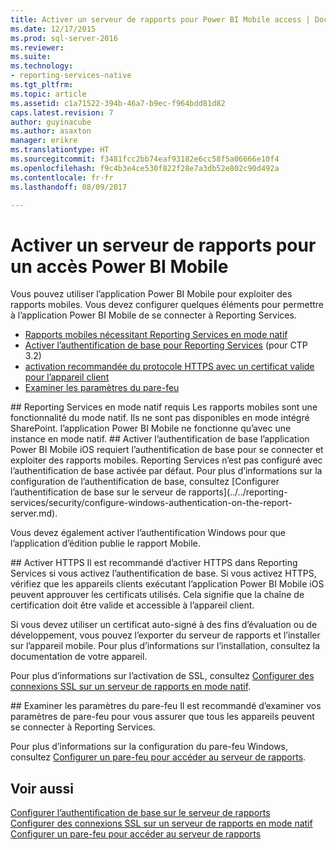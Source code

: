```yaml
---
title: Activer un serveur de rapports pour Power BI Mobile access | Documents Microsoft
ms.date: 12/17/2015
ms.prod: sql-server-2016
ms.reviewer: 
ms.suite: 
ms.technology:
- reporting-services-native
ms.tgt_pltfrm: 
ms.topic: article
ms.assetid: c1a71522-394b-46a7-b9ec-f964bdd81d82
caps.latest.revision: 7
author: guyinacube
ms.author: asaxton
manager: erikre
ms.translationtype: HT
ms.sourcegitcommit: f3481fcc2bb74eaf93182e6cc58f5a06666e10f4
ms.openlocfilehash: f9c4b3e4ce530f822f28e7a3db52e802c90d492a
ms.contentlocale: fr-fr
ms.lasthandoff: 08/09/2017

---
```

# <a name="enable-a-report-server-for-power-bi-mobile-access"></a>Activer un serveur de rapports pour un accès Power BI Mobile
Vous pouvez utiliser l’application Power BI Mobile pour exploiter des rapports mobiles. Vous devez configurer quelques éléments pour permettre à l’application Power BI Mobile de se connecter à Reporting Services.  
  
-   [Rapports mobiles nécessitant Reporting Services en mode natif](#nativemode)  
-   [Activer l’authentification de base pour Reporting Services](#basicauth) (pour CTP 3.2)  
-   [activation recommandée du protocole HTTPS avec un certificat valide pour l’appareil client](#https)  
-   [Examiner les paramètres du pare-feu](#firewall)  
  
<a name="nativemode"/>  
## <a name="reporting-services-native-mode-required"></a>Reporting Services en mode natif requis  
Les rapports mobiles sont une fonctionnalité du mode natif. Ils ne sont pas disponibles en mode intégré SharePoint. l’application Power BI Mobile ne fonctionne qu’avec une instance en mode natif.  
  
<a name="basicauth"/>  
## <a name="enable-basic-authentication"></a>Activer l’authentification de base  
l’application Power BI Mobile iOS requiert l’authentification de base pour se connecter et exploiter des rapports mobiles. Reporting Services n’est pas configuré avec l’authentification de base activée par défaut. Pour plus d’informations sur la configuration de l’authentification de base, consultez [Configurer l’authentification de base sur le serveur de rapports](../../reporting-services/security/configure-windows-authentication-on-the-report-server.md).  
  
Vous devez également activer l’authentification Windows pour que l’application d’édition publie le rapport Mobile.  
  
<a name="https"/>  
## <a name="enable-https"></a>Activer HTTPS  
Il est recommandé d’activer HTTPS dans Reporting Services si vous activez l’authentification de base. Si vous activez HTTPS, vérifiez que les appareils clients exécutant l’application Power BI Mobile iOS peuvent approuver les certificats utilisés. Cela signifie que la chaîne de certification doit être valide et accessible à l’appareil client.  
  
Si vous devez utiliser un certificat auto-signé à des fins d’évaluation ou de développement, vous pouvez l’exporter du serveur de rapports et l’installer sur l’appareil mobile. Pour plus d’informations sur l’installation, consultez la documentation de votre appareil.  
  
Pour plus d’informations sur l’activation de SSL, consultez [Configurer des connexions SSL sur un serveur de rapports en mode natif](../../reporting-services/security/configure-ssl-connections-on-a-native-mode-report-server.md).  
  
<a name="firewall"/>  
## <a name="review-firewall-settings"></a>Examiner les paramètres du pare-feu  
Il est recommandé d’examiner vos paramètres de pare-feu pour vous assurer que tous les appareils peuvent se connecter à Reporting Services.   
  
Pour plus d’informations sur la configuration du pare-feu Windows, consultez [Configurer un pare-feu pour accéder au serveur de rapports](../../reporting-services/report-server/configure-a-firewall-for-report-server-access.md).  
  
## <a name="see-also"></a>Voir aussi  
  
[Configurer l’authentification de base sur le serveur de rapports](../../reporting-services/security/configure-windows-authentication-on-the-report-server.md)  
[Configurer des connexions SSL sur un serveur de rapports en mode natif](../../reporting-services/security/configure-ssl-connections-on-a-native-mode-report-server.md)  
[Configurer un pare-feu pour accéder au serveur de rapports](../../reporting-services/report-server/configure-a-firewall-for-report-server-access.md)  
  
  
  
  
  
  


